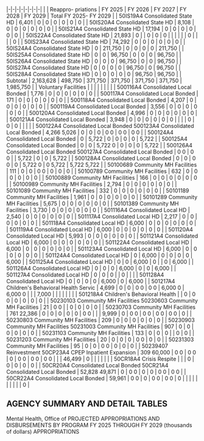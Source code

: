 |-|-|-|-|-|-|-|-|
| | Reappro-  priations | FY 2025 | FY 2026 | FY 2027 | FY 2028 | FY 2029 | Total FY 2025- FY 2029 |
| 50IS19A4 Consolidated State HD | 6,401 | 0 | 0 | 0 | 0 | 0 | 0 |
| 50IS20A4 Consolidated State HD | 8,108 | 0 | 0 | 0 | 0 | 0 | 0 |
| 50IS21A4 Consolidated State HD | 17,194 | 0 | 0 | 0 | 0 | 0 | 0 |
| 50IS22A4 Consolidated State HD | 21,893 | 0 | | 0 | 0 | 0 | |
| | | | 0 | | | | 0 |
| 50IS23A4 Consolidated State HD | 74,292 | 0 | 0 | 0 | 0 | 0 | 0 |
| 50IS24A4 Consolidated State HD | 0 | 211,750 | 0 | 0 | 0 | 0 | 211,750 |
| 50IS25A4 Consolidated State HD | 0 | 0 | 96,750 | 0 | 0 | 0 | 96,750 |
| 50IS26A4 Consolidated State HD | 0 | 0 | 0 | 96,750 | 0 | 0 | 96,750 |
| 50IS27A4 Consolidated State HD | 0 | 0 | 0 | 0 | 96,750 | 0 | 96,750 |
| 50IS28A4 Consolidated State HD | 0 | 0 | 0 | 0 | 0 | 96,750 | 96,750 |
| Subtotal | 2,163,628 | 498,750 | 371,750 | 371,750 | 371,750 | 371,750 | 1,985,750 |
| Voluntary Facilities | | | | | | | |
| 500116A4 Consolidated Local Bonded | 1,776 | 0 | 0 | 0 | 0 | 0 | 0 |
| 500117A4 Consolidated Local Bonded | 171 | 0 | 0 | 0 | 0 | 0 | 0 |
| 500118A4 Consolidated Local Bonded | 4,207 | 0 | 0 | 0 | 0 | 0 | 0 |
| 500119A4 Consolidated Local Bonded | 3,556 | 0 | 0 | 0 | 0 | 0 | 0 |
| 500120A4 Consolidated Local Bonded | 4,996 | 0 | 0 | 0 | 0 | 0 | 0 |
| 500121A4 Consolidated Local Bonded | 3,948 | 0 | 0 | 0 | 0 | 0 | 0 |
| | | 0 | 0 | 0 | | | |
| 500122A4 Consolidated Local Bonded 500123A4 Consolidated Local Bonded | 4,266  5,026 | 0 | 0 | 0 | 0  0 | 0  0 | 0  0 |
| 500124A4 Consolidated Local Bonded | 0 | 5,722 | 0 | 0 | 0 | 0 | 5,722 |
| 500125A4 Consolidated Local Bonded | 0 | 0 | 5,722  0 | 0 | 0 | 0 | 5,722 |
| 500126A4 Consolidated Local Bonded 500127A4 Consolidated Local Bonded | 0  0 | 0  0 | | 5,722 | 0 | 0 | 5,722 |
| 500128A4 Consolidated Local Bonded | 0 | 0 | 0  0 | 0 | 5,722  0 | 0  5,722 | 5,722  5,722 |
| 50100689 Community MH Facilities | 111 | 0 | 0 | 0  0 | 0 | 0 | 0 |
| 50100789 Community MH Facilities | 632 | 0 | 0 | 0 | 0 | 0 | 0 |
| 50100889 Community MH Facilities | 166 | 0 | 0 | 0 | 0 | 0 | 0 |
| 50100989 Community MH Facilities | 2,794 | 0 | 0 | 0 | 0 | 0 | 0 |
| 50101089 Community MH Facilities | 332 | 0 | 0 | 0 | 0 | 0 | 0 |
| 50101189 Community MH Facilities | 1,961 | 0 | 0 | 0 | 0 | 0 | 0 |
| 50101289 Community MH Facilities | 5,675 | 0 | 0 | 0 | 0 | 0 | 0 |
| 50101389 Community MH Facilities | 3,730 | 0 | 0 | 0 | 0 | 0 | 0 |
| 501116A4 Consolidated Local HD | 2,540 | 0 | 0 | 0 | 0 | 0 | 0 |
| 501117A4 Consolidated Local HD | 2,217 | 0 | 0 | 0 | 0 | 0 | 0 |
| 501118A4 Consolidated Local HD | 6,000 | 0 | 0 | 0 | 0 | 0 | 0 |
| 501119A4 Consolidated Local HD | 6,000 | 0 | 0 | 0 | 0 | 0 | 0 |
| 501120A4 Consolidated Local HD | 5,993 | 0 | 0 | 0 | 0 | 0 | 0 |
| 501121A4 Consolidated Local HD | 6,000 | 0 | 0 | 0 | 0 | 0 | 0 |
| 501122A4 Consolidated Local HD | 6,000 | 0 | 0 | 0 | 0 | 0 | 0 |
| 501123A4 Consolidated Local HD | 6,000 | 0 | 0 | 0 | 0 | 0 | 0 |
| 501124A4 Consolidated Local HD | 0 | 6,000 | 0 | 0 | 0 | 0 | 6,000 |
| 501125A4 Consolidated Local HD | 0 | 0 | 6,000 | 0 | | 0 | 6,000 |
| 501126A4 Consolidated Local HD | 0 | 0 | 0 | 6,000 | 0 | 0 | 6,000 |
| 501127A4 Consolidated Local HD | 0 | 0 | 0 | | 0 | | |
| 501128A4 Consolidated Local HD | 0 | 0 | 0 | 0 | 6,000 | 0 | 6,000 |
| 501217A4 Children's Behavioral Health Servic | 4,699 | 0 | 0 | 0  0 | 0  0 | 6,000  0 | 6,000  0 |
| | 7,000 | | | | | | |
| 501218A4 Children's Behavioral Health | | 0 | 0  0 | 0 | 0 | 0 | 0 |
| 50230103 Community MH Facilities 50230603 Community MH Facilities | 21 | 0  0 | | 0 | 0 | 0 | 0 |
| 50230703 Community MH Facilities | 761  22,386 | 0 | 0 | 0 | 0 | 0 | 0  0 |
| | 9,999 | 0 | 0  0 | 0  0 | 0  0 | 0  0 | 0 |
| 50230803 Community MH Facilities | 209 | 0 | 0 | 0 | 0 | 0 | 0 |
| 50230903 Community MH Facilities 50231003 Community MH Facilities | 907 | 0 | 0 | 0 | 0 | 0 | 0 |
| 50231103 Community MH Facilities | 133 | 0 | 0 | 0 | | 0 | 0 |
| 50231203 Community MH Facilities | 20 | 0 | 0 | 0 | 0  0 | 0 | 0 |
| 50231303 Community MH Facilities | 95 | 0 | 0 | 0  0 | 0 | 0 | 0 |
| 50239407 Reinvestment 50CP23A4 CPEP Inpatient Expansion | 309  60,000 | 0  0 | 0  0 | 0 | 0  0 | 0  0 | 0  0 |
| | 46,499 | 0 | | | | | |
| 50CR18A4 Crisis Respite | | | 0 | 0 | 0 | 0 | 0 |
| 50CR20A4 Consolidated Local Bonded 50CR21A4 Consolidated Local Bonded | 52,828  49,871 | 0 | 0  0 | 0 | 0 | 0  0 | 0  0 |
| 50CR22A4 Consolidated Local Bonded | 59,961 | 0  0 | 0 | 0  0 | 0  0 | 0 | |
| | | | | | | | 0 |

## **AGENCY SUMMARY AND DETAIL TABLES**

Mental Health, Office of PROJECTED APPROPRIATIONS AND DISBURSEMENTS BY PROGRAM FY 2025 THROUGH FY 2029 (thousands of dollars) APPROPRIATIONS